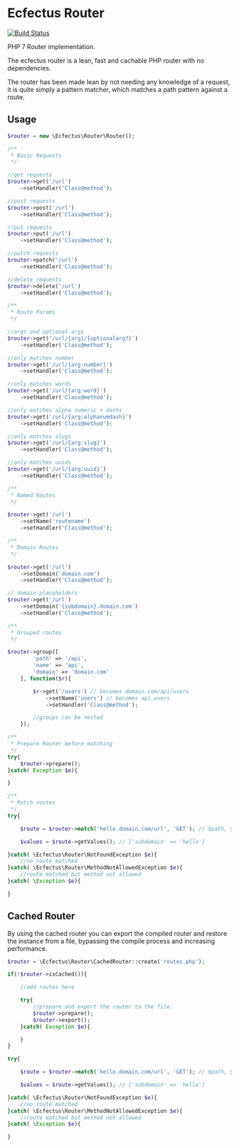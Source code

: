 # Ecfectus Router

[![Build Status](https://travis-ci.org/ecfectus/router.svg?branch=master)](https://travis-ci.org/ecfectus/router)

PHP 7 Router implementation.

The ecfectus router is a lean, fast and cachable PHP router with no dependencies.

The router has been made lean by not needing any knowledge of a request, it is quite simply a pattern matcher, which matches a path pattern against a route.

## Usage

```php
$router = new \Ecfectus\Router\Router();

/**
 * Basic Requests
 */

//get requests
$router->get('/url')
    ->setHandler('Class@method');

//post requests
$router->post('/url')
    ->setHandler('Class@method');

//put requests
$router->put('/url')
    ->setHandler('Class@method');

//patch requests
$router->patch('/url')
    ->setHandler('Class@method');

//delete requests
$router->delete('/url')
    ->setHandler('Class@method');

/**
 * Route Params
 */

//args and optional args
$router->get('/url/{arg}/{optionalarg?}')
    ->setHandler('Class@method');

//only matches number
$router->get('/url/{arg:number}')
    ->setHandler('Class@method');

//only matches words
$router->get('/url/{arg:word}')
    ->setHandler('Class@method');

//only matches alpha numeric + dashs
$router->get('/url/{arg:alphanumdash}')
    ->setHandler('Class@method');

//only matches slugs
$router->get('/url/{arg:slug}')
    ->setHandler('Class@method');

//only matches uuids
$router->get('/url/{arg:uuid}')
    ->setHandler('Class@method');

/**
 * Named Routes
 */

$router->get('/url')
    ->setName('routename')
    ->setHandler('Class@method');

/**
 * Domain Routes
 */

$router->get('/url')
    ->setDomain('domain.com')
    ->setHandler('Class@method');

// domain placeholders
$router->get('/url')
    ->setDomain('{subdomain}.domain.com')
    ->setHandler('Class@method');

/**
 * Grouped routes
 */

$router->group([
        'path' => '/api',
        'name' => 'api',
        'domain' => 'domain.com'
    ], function($r){

        $r->get('/users') // becomes domain.com/api/users
            ->setName('users') // becomes api.users
            ->setHandler('Class@method');

        //groups can be nested
    });

/**
 * Prepare Router before matching
 */
try{
    $router->prepare();
}catch( Exception $e){

}

/**
 * Match routes
 */
try{

    $route = $router->match('hello.domain.com/url', 'GET'); // $path, $method = 'GET|POST|PUT|PATCH|DELETE'

    $values = $route->getValues(); // ['subdomain' => 'hello']

}catch( \Ecfectus\Router\NotFoundException $e){
    //no route matched
}catch( \Ecfectus\Router\MethodNotAllowedException $e){
    //route matched but method not allowed
}catch( \Exception $e){

}
```

## Cached Router

By using the cached router you can export the compiled router and restore the instance from a file, bypassing the compile process and increasing performance.

```php
$router = \Ecfectus\Router\CachedRouter::create('routes.php');

if(!$router->isCached()){

    //add routes here

    try{
        //prepare and export the router to the file.
        $router->prepare();
        $router->export();
    }catch( Exception $e){

    }
}

try{

    $route = $router->match('hello.domain.com/url', 'GET'); // $path, $method = 'GET|POST|PUT|PATCH|DELETE'

    $values = $route->getValues(); // ['subdomain' => 'hello']

}catch( \Ecfectus\Router\NotFoundException $e){
    //no route matched
}catch( \Ecfectus\Router\MethodNotAllowedException $e){
    //route matched but method not allowed
}catch( \Exception $e){

}
```
